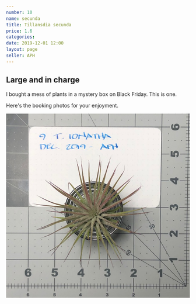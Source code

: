 ```yaml
---
number: 10
name: secunda
title: Tillansdia secunda
price: 1.6
categories: 
date: 2019-12-01 12:00
layout: page
seller: APH
---
```

## Large and in charge

I bought a mess of plants in a mystery box on Black Friday. This is one.

Here's the booking photos for your enjoyment.

!["Tillandsia ionantha"](/i/IMG_5871.jpeg "Tillandsia ionantha")